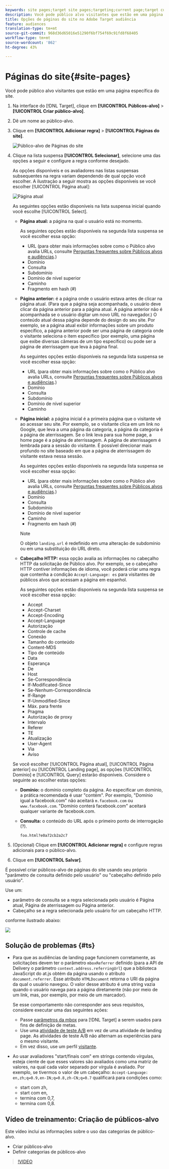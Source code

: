 ```yaml
---
keywords: site pages;target site pages;targeting;current page;target current page;previous page;target previous page;landing page;target landing page;http header
description: Você pode público alvo visitantes que estão em uma página específica do site.
title: Opções de páginas do site no Adobe Target audiência
feature: audiences
translation-type: tm+mt
source-git-commit: 968d36d65016e51290f6bf754f69c91fd8f68405
workflow-type: tm+mt
source-wordcount: '862'
ht-degree: 43%

---
```



# Páginas do site{#site-pages}

Você pode público alvo visitantes que estão em uma página específica do site.

1. Na interface do [!DNL Target], clique em **[!UICONTROL Públicos-alvo]** > **[!UICONTROL Criar público-alvo]**.
1. Dê um nome ao público-alvo.
1. Clique em **[!UICONTROL Adicionar regra]** > **[!UICONTROL Páginas do site]**.

   ![Público-alvo de Páginas do site](assets/target_site_pages.png)

1. Clique na lista suspensa **[!UICONTROL Selecionar]**, selecione uma das opções a seguir e configure a regra conforme desejado.

   As opções disponíveis e os avaliadores nas listas suspensas subsequentes na regra variam dependendo de qual opção você escolher. A ilustração a seguir mostra as opções disponíveis se você escolher [!UICONTROL Página atual]:

   ![Página atual](/help/c-target/c-audiences/c-target-rules/assets/current-page.png)

   As seguintes opções estão disponíveis na lista suspensa inicial quando você escolhe [!UICONTROL Select].

   * **Página atual:** a página na qual o usuário está no momento.

      As seguintes opções estão disponíveis na segunda lista suspensa se você escolher essa opção:

      * URL (para obter mais informações sobre como o Público alvo avalia URLs, consulte [Perguntas frequentes sobre Públicos alvos e audiências](/help/c-target/c-troubleshooting-targets-and-audiences/troubleshooting-targets-and-audiences.md).)
      * Domínio
      * Consulta
      * Subdomínio
      * Domínio de nível superior
      * Caminho
      * Fragmento em hash (#)
   * **Página anterior:** é a página onde o usuário estava antes de clicar na página atual. (Para que a página seja acompanhada, o usuário deve clicar da página anterior para a página atual. A página anterior não é acompanhada se o usuário digitar um novo URL no navegador.) O conteúdo atual dessa página depende do design do seu site. Por exemplo, se a página atual exibir informações sobre um produto específico, a página anterior pode ser uma página de categoria onde o visitante seleciona o item específico (por exemplo, uma página que exibe diversas câmeras de um tipo específico) ou pode ser a página de aterrissagem que leva à página final.

      As seguintes opções estão disponíveis na segunda lista suspensa se você escolher essa opção:

      * URL (para obter mais informações sobre como o Público alvo avalia URLs, consulte [Perguntas frequentes sobre Públicos alvos e audiências](/help/c-target/c-troubleshooting-targets-and-audiences/troubleshooting-targets-and-audiences.md).)
      * Domínio
      * Consulta
      * Subdomínio
      * Domínio de nível superior
      * Caminho
   * **Página inicial:** a página inicial é a primeira página que o visitante vê ao acessar seu site. Por exemplo, se o visitante clica em um link no Google, que leva a uma página da categoria, a página da categoria é a página de aterrissagem. Se o link leva para sua home page, a home page é a página de aterrissagem. A página de aterrissagem é lembrada para a sessão do visitante. É possível direcionar mais profundo no site baseado em que a página de aterrissagem do visitante estava nessa sessão.

      As seguintes opções estão disponíveis na segunda lista suspensa se você escolher essa opção:

      * URL (para obter mais informações sobre como o Público alvo avalia URLs, consulte [Perguntas frequentes sobre Públicos alvos e audiências](/help/c-target/c-troubleshooting-targets-and-audiences/troubleshooting-targets-and-audiences.md).)
      * Domínio
      * Consulta
      * Subdomínio
      * Domínio de nível superior
      * Caminho
      * Fragmento em hash (#)

      >[!NOTE]
      >
      >O objeto `landing.url` é redefinido em uma alteração de subdomínio ou em uma substituição do URL direto.

   * **Cabeçalho HTTP:** essa opção avalia as informações no cabeçalho HTTP da solicitação de Público alvo. Por exemplo, se o cabeçalho HTTP contiver informações de idioma, você poderá criar uma regra que contenha a condição `Accept-Language: es` para visitantes de públicos alvos que acessam a página em espanhol.

      As seguintes opções estão disponíveis na segunda lista suspensa se você escolher essa opção:

      * Accept
      * Accept-Charset
      * Accept-Encoding
      * Accept-Language
      * Autorização
      * Controle de cache
      * Conexão
      * Tamanho do conteúdo
      * Content-MDS
      * Tipo de conteúdo
      * Data
      * Esperança
      * De
      * Host
      * Se-Correspondência
      * If-Modificated-Since
      * Se-Nenhum-Correspondência
      * If-Range
      * If-Unmodified-Since
      * Máx. para frente
      * Pragma
      * Autorização de proxy
      * Intervalo
      * Referer
      * TE
      * Atualização
      * User-Agent
      * Via
      * Aviso

   Se você escolher [!UICONTROL Página atual], [!UICONTROL Página anterior] ou [!UICONTROL Landing page], as opções [!UICONTROL Domínio] e [!UICONTROL Query] estarão disponíveis. Considere o seguinte ao escolher estas opções:

   * **Domínio:** o domínio completo da página. Ao especificar um domínio, a prática recomendada é usar &quot;contém&quot;. Por exemplo, &quot;Domínio igual a facebook.com&quot; não aceitará `m.facebook.com` ou `www.facebook.com`. &quot;Domínio conterá facebook.com&quot; aceitará qualquer variante de facebook.com.
   * **Consulta:** o conteúdo do URL após o primeiro ponto de interrogação (?).

      `foo.html?e0a72cb2a2c7`





1. (Opcional) Clique em **[!UICONTROL Adicionar regra]** e configure regras adicionais para o público-alvo.
1. Clique em **[!UICONTROL Salvar]**.

É possível criar públicos-alvo de páginas do site usando seu próprio &quot;parâmetro de consulta definido pelo usuário&quot; ou &quot;cabeçalho definido pelo usuário&quot;.

Use um:

* parâmetro de consulta se a regra selecionada pelo usuário é Página atual, Página de aterrissagem ou Página anterior.
* Cabeçalho se a regra selecionada pelo usuário for um cabeçalho HTTP.

conforme ilustrado abaixo:

![](assets/site_pages.png)

## Solução de problemas {#ts}

* Para que as audiências de landing page funcionem corretamente, as solicitações devem ter o parâmetro `mboxReferrer` definido (para a API de Delivery o parâmetro `context.address.referringUrl`) que a biblioteca JavaScript do at.js obtém da página usando o atributo `document.referrer`. Esse atributo `HTMLDocument` retorna o URI da página da qual o usuário navegou. O valor desse atributo é uma string vazia quando o usuário navega para a página diretamente (não por meio de um link, mas, por exemplo, por meio de um marcador).

   Se esse comportamento não corresponder aos seus requisitos, considere executar uma das seguintes ações:

   * Passe [parâmetros da mbox](/help/c-implementing-target/c-implementing-target-for-client-side-web/t-mbox-download/c-understanding-global-mbox/pass-parameters-to-global-mbox.md) para [!DNL Target] a serem usados para fins de definição de metas.
   * Use uma [atividade de teste A/B](/help/c-activities/t-test-ab/test-ab.md) em vez de uma atividade de landing page. As atividades de teste A/B não alternam as experiências para o mesmo visitante.
   * Em vez disso, use um perfil [visitante](/help/c-target/c-audiences/c-target-rules/visitor-profile.md).

* Ao usar avaliadores &quot;start/finais com&quot; em strings contendo vírgulas, esteja ciente de que esses valores
são avaliados como uma matriz de valores, na qual cada valor separado por vírgula é avaliado. Por exemplo, se tivermos o valor de um cabeçalho: `Accept-Language: en,zh;q=0.9,en-IN;q=0.8,zh-CN;q=0.7` qualificará para condições como:
   * start com zh,
   * start com en,
   * termina com 0,7,
   * termina com 0,8.

## Vídeo de treinamento: Criação de públicos-alvo

Este vídeo inclui as informações sobre o uso das categorias de público-alvo.

* Criar públicos-alvo
* Definir categorias de públicos-alvo

>[!VIDEO](https://video.tv.adobe.com/v/17392)
